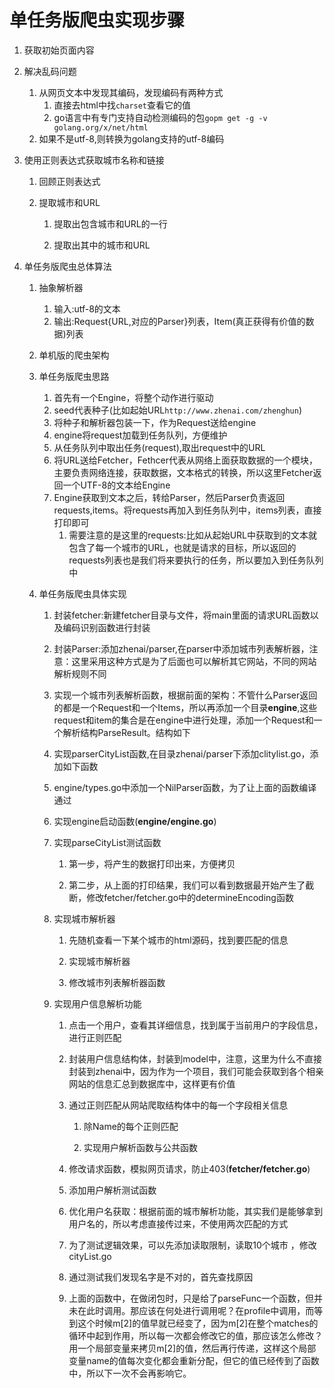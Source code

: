 # 单任务版爬虫实现步骤
1. 获取初始页面内容

2. 解决乱码问题
    1. 从网页文本中发现其编码，发现编码有两种方式
        1. 直接去html中找``charset``查看它的值
        2. go语言中有专门支持自动检测编码的包``gopm get -g -v golang.org/x/net/html``
    2. 如果不是utf-8,则转换为golang支持的utf-8编码

3. 使用正则表达式获取城市名称和链接    

    1. 回顾正则表达式

    2. 提取城市和URL

       1. 提取出包含城市和URL的一行

       2. 提取出其中的城市和URL

          

4. 单任务版爬虫总体算法 

    1. 抽象解析器

        1. 输入:utf-8的文本
        2. 输出:Request{URL,对应的Parser}列表，Item(真正获得有价值的数据)列表

    2. 单机版的爬虫架构

    3. 单任务版爬虫思路

        1. 首先有一个Engine，将整个动作进行驱动
        2. seed代表种子(比如起始URL``http://www.zhenai.com/zhenghun``)
        3. 将种子和解析器包装一下，作为Request送给engine
        4. engine将request加载到任务队列，方便维护
        5. 从任务队列中取出任务(request),取出request中的URL
        6. 将URL送给Fetcher，Fethcer代表从网络上面获取数据的一个模块，主要负责网络连接，获取数据，文本格式的转换，所以这里Fetcher返回一个UTF-8的文本给Engine
        7. Engine获取到文本之后，转给Parser，然后Parser负责返回requests,items。将requests再加入到任务队列中，items列表，直接打印即可
            1. 需要注意的是这里的requests:比如从起始URL中获取到的文本就包含了每一个城市的URL，也就是请求的目标，所以返回的requests列表也是我们将来要执行的任务，所以要加入到任务队列中

    4. 单任务版爬虫具体实现

        1. 封装fetcher:新建fetcher目录与文件，将main里面的请求URL函数以及编码识别函数进行封装

        2. 封装Parser:添加zhenai/parser,在parser中添加城市列表解析器，注意：这里采用这种方式是为了后面也可以解析其它网站，不同的网站解析规则不同

        3. 实现一个城市列表解析函数，根据前面的架构：不管什么Parser返回的都是一个Request和一个Items，所以再添加一个目录**engine**,这些request和item的集合是在engine中进行处理，添加一个Request和一个解析结构ParseResult。结构如下

            

        4. 实现parserCityList函数,在目录zhenai/parser下添加clitylist.go，添加如下函数

            

        5. engine/types.go中添加一个NilParser函数，为了让上面的函数编译通过

            

        6. 实现engine启动函数(**engine/engine.go**)

            

        7. 实现parseCityList测试函数

            1. 第一步，将产生的数据打印出来，方便拷贝

                

            2. 第二步，从上面的打印结果，我们可以看到数据最开始产生了截断，修改fetcher/fetcher.go中的determineEncoding函数

                

        8. 实现城市解析器

            1. 先随机查看一下某个城市的html源码，找到要匹配的信息

            2. 实现城市解析器

                

            3. 修改城市列表解析器函数

                

        9. 实现用户信息解析功能

            1. 点击一个用户，查看其详细信息，找到属于当前用户的字段信息，进行正则匹配

            2. 封装用户信息结构体，封装到model中，注意，这里为什么不直接封装到zhenai中，因为作为一个项目，我们可能会获取到各个相亲网站的信息汇总到数据库中，这样更有价值

                

            3. 通过正则匹配从网站爬取结构体中的每一个字段相关信息

                1. 除Name的每个正则匹配

                

                1. 实现用户解析函数与公共函数

                

            4. 修改请求函数，模拟网页请求，防止403(**fetcher/fetcher.go**)

                

            5. 添加用户解析测试函数

                

            6. 优化用户名获取：根据前面的城市解析功能，其实我们是能够拿到用户名的，所以考虑直接传过来，不使用两次匹配的方式

                

            7. 为了测试逻辑效果，可以先添加读取限制，读取10个城市 ，修改cityList.go

                

            8. 通过测试我们发现名字是不对的，首先查找原因

                

            9. 上面的函数中，在做闭包时，只是给了parseFunc一个函数，但并未在此时调用。那应该在何处进行调用呢？在profile中调用，而等到这个时候m[2]的值早就已经变了，因为m[2]在整个matches的循环中起到作用，所以每一次都会修改它的值，那应该怎么修改？用一个局部变量来拷贝m[2]的值，然后再行传递，这样这个局部变量name的值每次变化都会重新分配，但它的值已经传到了函数中，所以下一次不会再影响它。

                


